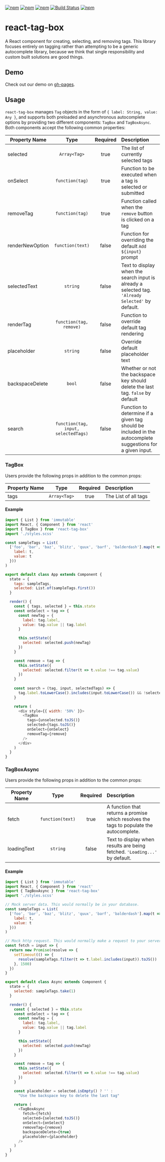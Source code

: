 [![npm](https://img.shields.io/npm/v/react-tag-box.svg)](https://www.npmjs.com/package/react-tag-box)
[![npm](https://img.shields.io/npm/dt/react-tag-box.svg)](https://www.npmjs.com/package/react-tag-box)
[![npm](https://img.shields.io/npm/dm/react-tag-box.svg)](https://www.npmjs.com/package/react-tag-box)
[![Build Status](https://travis-ci.org/sslotsky/react-tag-box.svg?branch=master)](https://travis-ci.org/sslotsky/react-tag-box)
[![npm](https://img.shields.io/npm/l/express.svg)](https://github.com/sslotsky/react-tag-box)

# react-tag-box

A React component for creating, selecting, and removing tags. This library focuses entirely on tagging rather than attempting to be a generic autocomplete library, because
we think that single responsibility and custom built solutions are good things. 

## Demo

Check out our demo on [gh-pages](https://sslotsky.github.io/react-tag-box/).

## Usage

`react-tag-box` manages `Tag` objects in the form of `{ label: String, value: Any }`, and supports both preloaded and asynchronous autocomplete options by providing
two different components: `TagBox` and `TagBoxAsync`. Both components accept the following common properties:

Property Name | Type | Required | Description
---|:---:|:---:|:---
selected | `Array<Tag>` | true | The list of currently selected tags
onSelect | `function(tag)` | true | Function to be executed when a tag is selected or submitted
removeTag | `function(tag)` | true | Function called when the `remove` button is clicked on a tag
renderNewOption | `function(text)` | false | Function for overriding the default `Add ${input}` prompt 
selectedText | `string` | false | Text to display when the search input is already a selected tag. `'Already Selected'` by default.
renderTag | `function(tag, remove)` | false | Function to override default tag rendering
placeholder | `string` | false | Override default placeholder text
backspaceDelete | `bool` | false | Whether or not the backspace key should delete the last tag. `false` by default 
search | `function(tag, input, selectedTags)` | false | Function to determine if a given tag should be included in the autocomplete suggestions for a given input.

### TagBox

Users provide the following props in addition to the common props:

Property Name | Type | Required | Description
---|:---:|:---:|:---
tags | `Array<Tag>` | true | The List of all tags

#### Example

```javascript
import { List } from 'immutable'
import React, { Component } from 'react'
import { TagBox } from 'react-tag-box'
import './styles.scss'

const sampleTags = List(
  ['foo', 'bar', 'baz', 'blitz', 'quux', 'barf', 'balderdash'].map(t => ({
    label: t,
    value: t
  }))
)

export default class App extends Component {
  state = {
    tags: sampleTags,
    selected: List.of(sampleTags.first())
  }

  render() {
    const { tags, selected } = this.state
    const onSelect = tag => {
      const newTag = {
        label: tag.label,
        value: tag.value || tag.label
      }

      this.setState({
        selected: selected.push(newTag)
      })
    }

    const remove = tag => {
      this.setState({
        selected: selected.filter(t => t.value !== tag.value)
      })
    }
    
    const search = (tag, input, selectedTags) => {
      tag.label.toLowerCase().includes(input.toLowerCase()) && !selected.includes(tag)
    }

    return (
      <div style={{ width: '50%' }}>
        <TagBox
          tags={unselected.toJS()}
          selected={tags.toJS()}
          onSelect={onSelect}
          removeTag={remove}
        />
      </div>
    )
  }
}
```

### TagBoxAsync

Users provide the following props in addition to the common props:

Property Name | Type | Required | Description
---|:---:|:---:|:---
fetch | `function(text)` | true | A function that returns a promise which resolves the tags to populate the autocomplete.
loadingText | `string` | false | Text to display when results are being fetched. `'Loading...'` by default.

#### Example

```javascript
import { List } from 'immutable'
import React, { Component } from 'react'
import { TagBoxAsync } from 'react-tag-box'
import './styles.scss'

// Mock server data. This would normally be in your database.
const sampleTags = List(
  ['foo', 'bar', 'baz', 'blitz', 'quux', 'barf', 'balderdash'].map(t => ({
    label: t,
    value: t
  }))
)

// Mock http request. This would normally make a request to your server to fetch matching tags.
const fetch = input => {
  return new Promise(resolve => {
    setTimeout(() => {
      resolve(sampleTags.filter(t => t.label.includes(input)).toJS())
    }, 1500)
  })
}

export default class Async extends Component {
  state = {
    selected: sampleTags.take(1)
  }

  render() {
    const { selected } = this.state
    const onSelect = tag => {
      const newTag = {
        label: tag.label,
        value: tag.value || tag.label
      }

      this.setState({
        selected: selected.push(newTag)
      })
    }

    const remove = tag => {
      this.setState({
        selected: selected.filter(t => t.value !== tag.value)
      })
    }

    const placeholder = selected.isEmpty() ? '' :
      "Use the backspace key to delete the last tag"

    return (
      <TagBoxAsync
        fetch={fetch}
        selected={selected.toJS()}
        onSelect={onSelect}
        removeTag={remove}
        backspaceDelete={true}
        placeholder={placeholder}
      />
    )
  }
}
```
